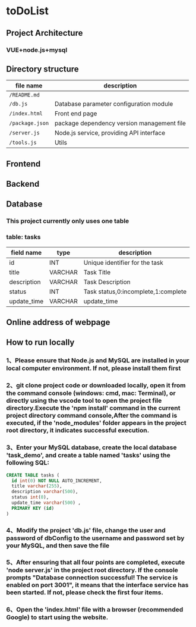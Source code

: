 # toDoList
## Project Architecture
### VUE+node.js+mysql
## Directory structure
| file name | description |
| --- | --- |
| `/README.md ` |  |
| `/db.js` | Database parameter configuration module |
| `/index.html` | Front end page |
| `/package.json` | package dependency version management file |
| `/server.js` | Node.js service, providing API interface |
| `/tools.js` | Utils |
## Frontend
## Backend
## Database
### This project currently only uses one table
### table: tasks
field name | type | description
--- | --- | ---
id | INT | Unique identifier for the task
title | VARCHAR | Task Title
description | VARCHAR | Task Description
status | INT | Task status,0:incomplete,1:complete
update_time | VARCHAR | update_time


## Online address of webpage


## How to run locally
### 1、Please ensure that Node.js and MySQL are installed in your local computer environment. If not, please install them first
### 2、git clone project code or downloaded locally, open it  from the command console (windows: cmd, mac: Terminal), or directly using the vscode tool to open the project file directory.Execute the 'npm install' command in the current project directory command console,After the command is executed, if the 'node_modules' folder appears in the project root directory, it indicates successful execution.
### 3、Enter your MySQL database, create the local database 'task_demo', and create a table named 'tasks' using the following SQL:
```sql
CREATE TABLE tasks (
  id int(0) NOT NULL AUTO_INCREMENT,
  title varchar(255),
  description varchar(500),
  status int(0),
  update_time varchar(500) ,
  PRIMARY KEY (id)
)
```
### 4、Modify the project 'db.js' file, change the user and password of dbConfig to the username and password set by your MySQL, and then save the file
### 5、After ensuring that all four points are completed, execute 'node server.js' in the project root directory. If the console prompts "Database connection successful! The service is enabled on port 3001", it means that the interface service has been started. If not, please check the first four items.
### 6、Open the 'index.html' file with a browser (recommended Google) to start using the website.



